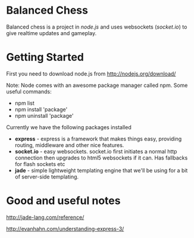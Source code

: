 Balanced Chess
==============

Balanced chess is a project in *node.js* and uses websockets (*socket.io*) to give realtime updates and gameplay.

# Getting Started
First you need to download node.js from http://nodejs.org/download/

Note: Node comes with an awesome package manager called npm. Some useful commands:
* npm list
* npm install 'package'
* npm uninstall 'package'

Currently we have the following packages installed
* __express__ - express is a framework that makes things easy, providing routing, middleware and other nice features.
* __socket.io__ - easy websockets. socket.io first initiates a normal http connection then upgrades to html5 websockets if it can. Has fallbacks for flash sockets etc
* __jade__ - simple lightweight templating engine that we'll be using for a bit of server-side templating.

# Good and useful notes
http://jade-lang.com/reference/

http://evanhahn.com/understanding-express-3/
